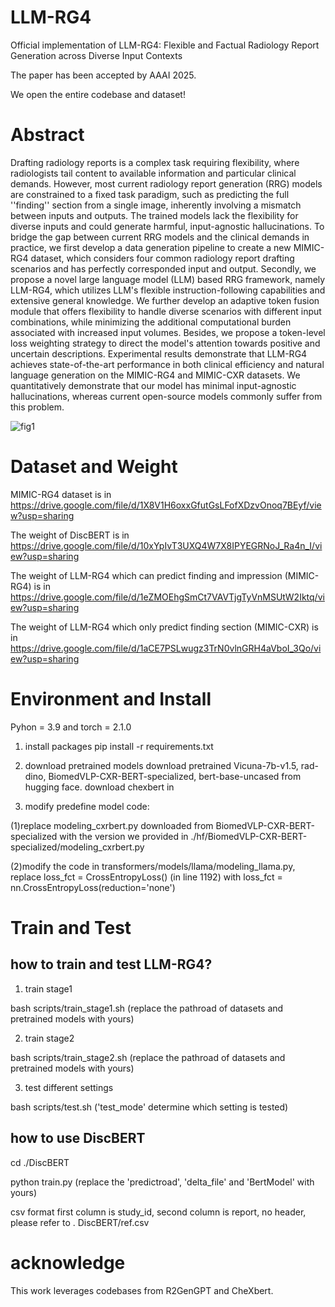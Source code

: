 # LLM-RG4
Official implementation of LLM-RG4: Flexible and Factual Radiology Report Generation across Diverse Input Contexts

The paper has been accepted by AAAI 2025.

We open the entire codebase and dataset! 
# Abstract
Drafting radiology reports is a complex task requiring flexibility, where radiologists tail content to available information and particular clinical demands. However, most current radiology report generation (RRG) models are constrained to a fixed task paradigm, such as predicting the full ''finding'' section from a single image, inherently involving a mismatch between inputs and outputs. The trained models lack the flexibility for diverse inputs and could generate harmful, input-agnostic hallucinations. To bridge the gap between current RRG models and the clinical demands in practice, we first develop a data generation pipeline to create a new MIMIC-RG4 dataset, which considers four common radiology report drafting scenarios and has perfectly corresponded input and output. Secondly, we propose a novel large language model (LLM) based RRG framework, namely LLM-RG4, which utilizes LLM's flexible instruction-following capabilities and extensive general knowledge. We further develop an adaptive token fusion module that offers flexibility to handle diverse scenarios with different input combinations, while minimizing the additional computational burden associated with increased input volumes. Besides, we propose a token-level loss weighting strategy to direct the model's attention towards positive and uncertain descriptions. Experimental results demonstrate that LLM-RG4 achieves state-of-the-art performance in both clinical efficiency and natural language generation on the MIMIC-RG4 and MIMIC-CXR datasets. We quantitatively demonstrate that our model has minimal input-agnostic hallucinations, whereas current open-source models commonly suffer from this problem.

![fig1](https://github.com/user-attachments/assets/0baa2c4d-2551-4e4b-8912-5a89dd9cd2ee)

# Dataset and Weight
MIMIC-RG4 dataset is in https://drive.google.com/file/d/1X8V1H6oxxGfutGsLFofXDzvOnoq7BEyf/view?usp=sharing

The weight of DiscBERT is in https://drive.google.com/file/d/10xYpIvT3UXQ4W7X8IPYEGRNoJ_Ra4n_I/view?usp=sharing

The weight of LLM-RG4 which can predict finding and impression (MIMIC-RG4) is in https://drive.google.com/file/d/1eZMOEhgSmCt7VAVTjgTyVnMSUtW2Iktq/view?usp=sharing

The weight of LLM-RG4 which only predict finding section (MIMIC-CXR) is in https://drive.google.com/file/d/1aCE7PSLwugz3TrN0vlnGRH4aVboI_3Qo/view?usp=sharing

# Environment and Install
Pyhon = 3.9 and torch = 2.1.0

1. install packages
pip install -r requirements.txt

2. download pretrained models
download pretrained Vicuna-7b-v1.5, rad-dino, BiomedVLP-CXR-BERT-specialized, bert-base-uncased from hugging face.
download chexbert in 

3. modify predefine model code:
   
(1)replace modeling_cxrbert.py downloaded from BiomedVLP-CXR-BERT-specialized with the version we provided in ./hf/BiomedVLP-CXR-BERT-specialized/modeling_cxrbert.py

(2)modify the code in transformers/models/llama/modeling_llama.py, replace loss_fct = CrossEntropyLoss() (in line 1192) with loss_fct = nn.CrossEntropyLoss(reduction='none')

# Train and Test
## how to train and test LLM-RG4?
1. train stage1

bash scripts/train_stage1.sh (replace the pathroad of datasets and pretrained models with yours)

2. train stage2

bash scripts/train_stage2.sh (replace the pathroad of datasets and pretrained models with yours)

3. test different settings

bash scripts/test.sh ('test_mode' determine which setting is tested)

## how to use DiscBERT
cd ./DiscBERT

python train.py (replace the 'predictroad', 'delta_file' and 'BertModel' with yours)

csv format first column is study_id, second column is report, no header, please refer to . DiscBERT/ref.csv

# acknowledge
This work leverages codebases from R2GenGPT and CheXbert.



